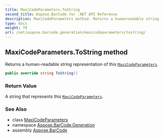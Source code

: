 ```yaml
---
title: MaxiCodeParameters.ToString
second_title: Aspose.BarCode for .NET API Reference
description: MaxiCodeParameters method. Returns a humanreadable string representation of this MaxiCodeParameters
type: docs
weight: 70
url: /net/aspose.barcode.generation/maxicodeparameters/tostring/
---
```

## MaxiCodeParameters.ToString method

Returns a human-readable string representation of this [`MaxiCodeParameters`](../).

```csharp
public override string ToString()
```

### Return Value

A string that represents this [`MaxiCodeParameters`](../).

### See Also

* class [MaxiCodeParameters](../)
* namespace [Aspose.BarCode.Generation](../../maxicodeparameters/)
* assembly [Aspose.BarCode](../../../)


